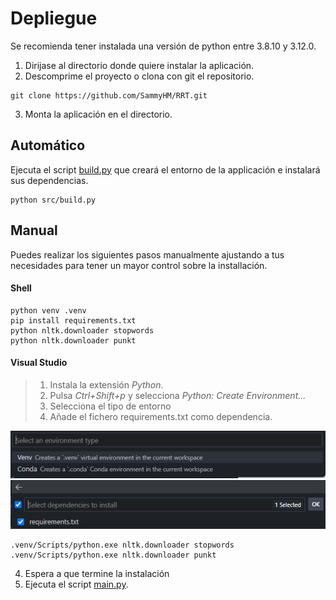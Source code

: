 # Depliegue

Se recomienda tener instalada una versión de python entre 3.8.10 y 3.12.0.

1. Dirijase al directorio donde quiere instalar la aplicación.
2. Descomprime el proyecto o clona con git el repositorio.

```shell
git clone https://github.com/SammyHM/RRT.git
```
3. Monta la aplicación en el directorio.

## Automático

Ejecuta el script [build.py](src/build.py) que creará el entorno de la applicación e instalará sus dependencias. 

```shell
python src/build.py
```

## Manual

Puedes realizar los siguientes pasos manualmente ajustando a tus necesidades para tener un mayor control sobre la installación.

#### Shell

```shell
python venv .venv
pip install requirements.txt
python nltk.downloader stopwords
python nltk.downloader punkt
```

#### Visual Studio

> 1. Instala la extensión *Python*.
> 2. Pulsa *Ctrl+Shift+p* y selecciona *Python: Create Environment...*
> 3. Selecciona el tipo de entorno
> 4. Añade el fichero requirements.txt como dependencia.

<div align='center'>

![Entorno](/docs/img/Environment.png)
![Requerimientos](/docs/img/Requirements.png)

</div>

```shell
.venv/Scripts/python.exe nltk.downloader stopwords
.venv/Scripts/python.exe nltk.downloader punkt
```

4. Espera a que termine la instalación
5. Ejecuta el script [main.py](src/main.py).
